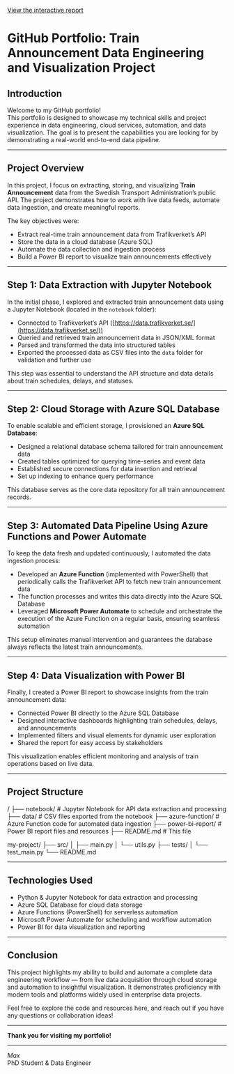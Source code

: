 
[View the interactive report](https://app.powerbi.com/reportEmbed?reportId=48a3bf00-09a3-4843-83c2-d6381d5168a4&autoAuth=true&ctid=a1795b64-dabd-4758-b988-b309292316cf)



# GitHub Portfolio: Train Announcement Data Engineering and Visualization Project

## Introduction

Welcome to my GitHub portfolio!  
This portfolio is designed to showcase my technical skills and project experience in data engineering, cloud services, automation, and data visualization. The goal is to present the capabilities you are looking for by demonstrating a real-world end-to-end data pipeline.

---

## Project Overview

In this project, I focus on extracting, storing, and visualizing **Train Announcement** data from the Swedish Transport Administration’s public API. The project demonstrates how to work with live data feeds, automate data ingestion, and create meaningful reports.

The key objectives were:

- Extract real-time train announcement data from Trafikverket’s API  
- Store the data in a cloud database (Azure SQL)  
- Automate the data collection and ingestion process  
- Build a Power BI report to visualize train announcements effectively

---

## Step 1: Data Extraction with Jupyter Notebook

In the initial phase, I explored and extracted train announcement data using a Jupyter Notebook (located in the `notebook` folder):

- Connected to Trafikverket’s API ([https://data.trafikverket.se/](https://data.trafikverket.se/))  
- Queried and retrieved train announcement data in JSON/XML format  
- Parsed and transformed the data into structured tables  
- Exported the processed data as CSV files into the `data` folder for validation and further use  

This step was essential to understand the API structure and data details about train schedules, delays, and statuses.

---

## Step 2: Cloud Storage with Azure SQL Database

To enable scalable and efficient storage, I provisioned an **Azure SQL Database**:

- Designed a relational database schema tailored for train announcement data  
- Created tables optimized for querying time-series and event data  
- Established secure connections for data insertion and retrieval  
- Set up indexing to enhance query performance  

This database serves as the core data repository for all train announcement records.

---

## Step 3: Automated Data Pipeline Using Azure Functions and Power Automate

To keep the data fresh and updated continuously, I automated the data ingestion process:

- Developed an **Azure Function** (implemented with PowerShell) that periodically calls the Trafikverket API to fetch new train announcement data  
- The function processes and writes this data directly into the Azure SQL Database  
- Leveraged **Microsoft Power Automate** to schedule and orchestrate the execution of the Azure Function on a regular basis, ensuring seamless automation  

This setup eliminates manual intervention and guarantees the database always reflects the latest train announcements.

---

## Step 4: Data Visualization with Power BI

Finally, I created a Power BI report to showcase insights from the train announcement data:

- Connected Power BI directly to the Azure SQL Database  
- Designed interactive dashboards highlighting train schedules, delays, and announcements  
- Implemented filters and visual elements for dynamic user exploration  
- Shared the report for easy access by stakeholders  

This visualization enables efficient monitoring and analysis of train operations based on live data.

---

## Project Structure


/
├── notebook/ # Jupyter Notebook for API data extraction and processing
├── data/ # CSV files exported from the notebook
├── azure-function/ # Azure Function code for automated data ingestion
├── power-bi-report/ # Power BI report files and resources
├── README.md # This file

my-project/
├── src/
│   ├── main.py
│   └── utils.py
├── tests/
│   └── test_main.py
└── README.md



---

## Technologies Used

- Python & Jupyter Notebook for data extraction and processing  
- Azure SQL Database for cloud data storage  
- Azure Functions (PowerShell) for serverless automation  
- Microsoft Power Automate for scheduling and workflow automation  
- Power BI for data visualization and reporting  

---

## Conclusion

This project highlights my ability to build and automate a complete data engineering workflow — from live data acquisition through cloud storage and automation to insightful visualization. It demonstrates proficiency with modern tools and platforms widely used in enterprise data projects.

Feel free to explore the code and resources here, and reach out if you have any questions or collaboration ideas!

---

**Thank you for visiting my portfolio!**

---

*Max*  
PhD Student & Data Engineer  

